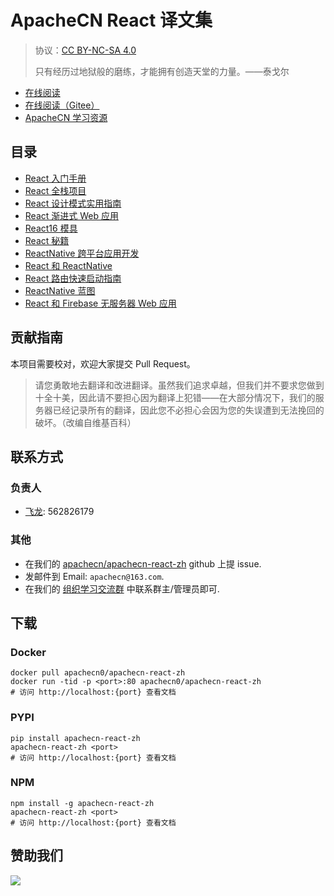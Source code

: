 # ApacheCN React 译文集

> 协议：[CC BY-NC-SA 4.0](http://creativecommons.org/licenses/by-nc-sa/4.0/)
> 
> 只有经历过地狱般的磨练，才能拥有创造天堂的力量。——泰戈尔

* [在线阅读](https://react.apachecn.org)
* [在线阅读（Gitee）](https://apachecn.gitee.io/doc-template/)
* [ApacheCN 学习资源](http://docs.apachecn.org/)

## 目录

+   [React 入门手册](docs/begin-react/SUMMARY.md)
+   [React 全栈项目](docs/full-stk-react-proj/SUMMARY.md)
+   [React 设计模式实用指南](docs/handson-design-ptn-rn/SUMMARY.md)
+   [React 渐进式 Web 应用](docs/prog-web-app-react/SUMMARY.md)
+   [React16 模具](docs/react16-tool/SUMMARY.md)
+   [React 秘籍](docs/react-cb/SUMMARY.md)
+   [ReactNative 跨平台应用开发](docs/react-cross-plat-app-dev-rn/SUMMARY.md)
+   [React 和 ReactNative](docs/react-rn/SUMMARY.md)
+   [React 路由快速启动指南](docs/react-router-quick-start-guide/SUMMARY.md)
+   [ReactNative 蓝图](docs/rn-blueprint/SUMMARY.md)
+   [React 和 Firebase 无服务器 Web 应用](docs/svrless-web-app-react-fb/SUMMARY.md)

## 贡献指南

本项目需要校对，欢迎大家提交 Pull Request。

> 请您勇敢地去翻译和改进翻译。虽然我们追求卓越，但我们并不要求您做到十全十美，因此请不要担心因为翻译上犯错——在大部分情况下，我们的服务器已经记录所有的翻译，因此您不必担心会因为您的失误遭到无法挽回的破坏。（改编自维基百科）

## 联系方式

### 负责人

* [飞龙](https://github.com/wizardforcel): 562826179

### 其他

*   在我们的 [apachecn/apachecn-react-zh](https://github.com/apachecn/apachecn-react-zh) github 上提 issue.
*   发邮件到 Email: `apachecn@163.com`.
*   在我们的 [组织学习交流群](http://www.apachecn.org/organization/348.html) 中联系群主/管理员即可.

## 下载

### Docker

```
docker pull apachecn0/apachecn-react-zh
docker run -tid -p <port>:80 apachecn0/apachecn-react-zh
# 访问 http://localhost:{port} 查看文档
```

### PYPI

```
pip install apachecn-react-zh
apachecn-react-zh <port>
# 访问 http://localhost:{port} 查看文档
```

### NPM

```
npm install -g apachecn-react-zh
apachecn-react-zh <port>
# 访问 http://localhost:{port} 查看文档
```

## 赞助我们

![](http://data.apachecn.org/img/about/donate.jpg)
